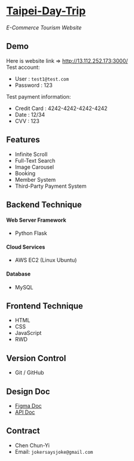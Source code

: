 # [Taipei-Day-Trip](http://13.112.252.173:3000/)  
*E-Commerce Tourism Website*
## Demo  
Here is website link => <http://13.112.252.173:3000/>  
Test account:
- User : `test1@test.com`
- Password : 123  

Test payment information:
- Credit Card : 4242-4242-4242-4242  
- Date : 12/34  
- CVV : 123

## Features
- Infinite Scroll
- Full-Text Search
- Image Carousel
- Booking
- Member System
- Third-Party Payment System

## Backend Technique
#### Web Server Framework
- Python Flask

#### Cloud Services
- AWS EC2 (Linux Ubuntu)

#### Database
- MySQL

## Frontend Technique
- HTML
- CSS
- JavaScript
- RWD

## Version Control
- Git / GitHub

## Design Doc
- [Figma Doc](https://www.figma.com/file/MZkYBH31H5gyLoZoZq116j/Taipei-Trip-%E5%8F%B0%E5%8C%97%E4%B8%80%E6%97%A5%E9%81%8A-2.0?node-id=2-139)
- [API Doc](https://app.swaggerhub.com/apis-docs/padax/taipei-day-trip/1.1.0)

## Contract
- Chen Chun-Yi
- Email: `jokersaysjoke@gmail.com`
